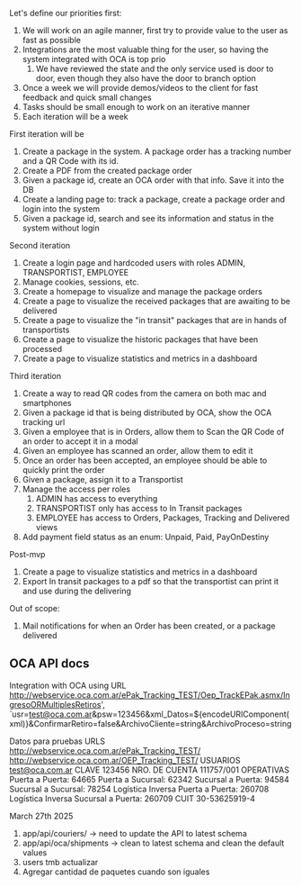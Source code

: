 Let's define our priorities first:

1. We will work on an agile manner, first try to provide value to the user as fast as possible
2. Integrations are the most valuable thing for the user, so having the system integrated with OCA is top prio
   1. We have reviewed the state and the only service used is door to door, even though they also have the door to branch option
3. Once a week we will provide demos/videos to the client for fast feedback and quick small changes
4. Tasks should be small enough to work on an iterative manner
5. Each iteration will be a week

First iteration will be

1. Create a package in the system. A package order has a tracking number and a QR Code with its id.
2. Create a PDF from the created package order
3. Given a package id, create an OCA order with that info. Save it into the DB
4. Create a landing page to: track a package, create a package order and login into the system
5. Given a package id, search and see its information and status in the system without login

Second iteration

1. Create a login page and hardcoded users with roles ADMIN, TRANSPORTIST, EMPLOYEE
2. Manage cookies, sessions, etc.
3. Create a homepage to visualize and manage the package orders
4. Create a page to visualize the received packages that are awaiting to be delivered
5. Create a page to visualize the "in transit" packages that are in hands of transportists
6. Create a page to visualize the historic packages that have been processed
7. Create a page to visualize statistics and metrics in a dashboard

Third iteration

1. Create a way to read QR codes from the camera on both mac and smartphones
2. Given a package id that is being distributed by OCA, show the OCA tracking url
3. Given a employee that is in Orders, allow them to Scan the QR Code of an order to accept it in a modal
4. Given an employee has scanned an order, allow them to edit it
5. Once an order has been accepted, an employee should be able to quickly print the order
6. Given a package, assign it to a Transportist
7. Manage the access per roles
    1. ADMIN has access to everything
    2. TRANSPORTIST only has access to In Transit packages
    3. EMPLOYEE has access to Orders, Packages, Tracking and Delivered views
8. Add payment field status as an enum: Unpaid, Paid, PayOnDestiny

Post-mvp

1. Create a page to visualize statistics and metrics in a dashboard
2. Export In transit packages to a pdf so that the transportist can print it and use during the delivering

Out of scope:

1. Mail notifications for when an Order has been created, or a package delivered

## OCA API docs

Integration with OCA using URL
http://webservice.oca.com.ar/ePak_Tracking_TEST/Oep_TrackEPak.asmx/IngresoORMultiplesRetiros', `usr=test@oca.com.ar&psw=123456&xml_Datos=${encodeURIComponent(xml)}&ConfirmarRetiro=false&ArchivoCliente=string&ArchivoProceso=string

Datos para pruebas
URLS
http://webservice.oca.com.ar/ePak_Tracking_TEST/
http://webservice.oca.com.ar/OEP_Tracking_TEST/
USUARIOS
test@oca.com.ar
CLAVE
123456
NRO. DE CUENTA
111757/001
OPERATIVAS
Puerta a Puerta: 64665
Puerta a Sucursal: 62342
Sucursal a Puerta: 94584
Sucursal a Sucursal: 78254
Logística Inversa Puerta a Puerta: 260708
Logística Inversa Sucursal a Puerta: 260709
CUIT
30-53625919-4


March 27th 2025
1. app/api/couriers/ -> need to update the API to latest schema
2. app/api/oca/shipments -> clean to latest schema and clean the default values
3. users tmb actualizar
4. Agregar cantidad de paquetes cuando son iguales